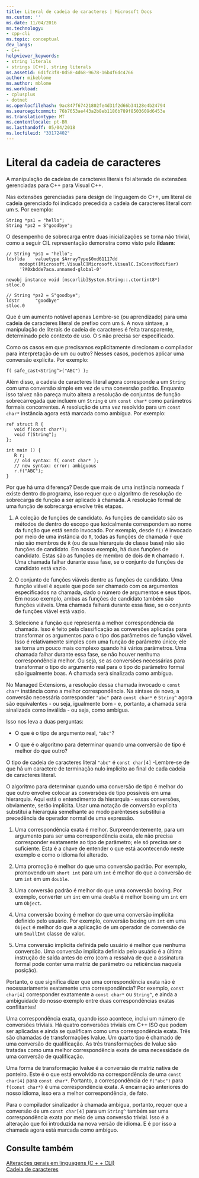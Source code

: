 ```yaml
---
title: Literal de cadeia de caracteres | Microsoft Docs
ms.custom: ''
ms.date: 11/04/2016
ms.technology:
- cpp-cli
ms.topic: conceptual
dev_langs:
- C++
helpviewer_keywords:
- string literals
- strings [C++], string literals
ms.assetid: 6d1fc3f8-0d58-4d68-9678-16b4f6dc4766
author: mikeblome
ms.author: mblome
ms.workload:
- cplusplus
- dotnet
ms.openlocfilehash: 9ac847f67421802fe4d31f2d66b34128e4b24794
ms.sourcegitcommit: 76b7653ae443a2b8eb1186b789f8503609d6453e
ms.translationtype: MT
ms.contentlocale: pt-BR
ms.lasthandoff: 05/04/2018
ms.locfileid: "33172402"
---
```

# <a name="string-literal"></a>Literal da cadeia de caracteres
A manipulação de cadeias de caracteres literais foi alterado de extensões gerenciadas para C++ para Visual C++.  
  
 Nas extensões gerenciadas para design de linguagem do C++, um literal de cadeia gerenciado foi indicado precedida a cadeia de caracteres literal com um `S`. Por exemplo:  
  
```  
String *ps1 = "hello";  
String *ps2 = S"goodbye";  
```  
  
 O desempenho de sobrecarga entre duas inicializações se torna não trivial, como a seguir CIL representação demonstra como visto pelo **ildasm**:  
  
```  
// String *ps1 = "hello";  
ldsflda    valuetype $ArrayType$0xd61117dd  
     modopt([Microsoft.VisualC]Microsoft.VisualC.IsConstModifier)   
     '?A0xbdde7aca.unnamed-global-0'  
  
newobj instance void [mscorlib]System.String::.ctor(int8*)  
stloc.0  
  
// String *ps2 = S"goodbye";  
ldstr      "goodbye"  
stloc.0  
```  
  
 Que é um aumento notável apenas Lembre-se (ou aprendizado) para uma cadeia de caracteres literal de prefixo com um `S`. A nova sintaxe, a manipulação de literais de cadeia de caracteres é feita transparente, determinado pelo contexto de uso. O `S` não precisa ser especificado.  
  
 Como os casos em que precisamos explicitamente direcionam o compilador para interpretação de um ou outro? Nesses casos, podemos aplicar uma conversão explícita. Por exemplo:  
  
```  
f( safe_cast<String^>("ABC") );  
```  
  
 Além disso, a cadeia de caracteres literal agora corresponde a um `String` com uma conversão simple em vez de uma conversão padrão. Enquanto isso talvez não pareça muito altera a resolução de conjuntos de função sobrecarregada que incluem um `String` e um `const char*` como parâmetros formais concorrentes. A resolução de uma vez resolvido para um `const char*` instância agora está marcada como ambígua. Por exemplo:  
  
```  
ref struct R {  
   void f(const char*);  
   void f(String^);  
};  
  
int main () {  
   R r;  
   // old syntax: f( const char* );  
   // new syntax: error: ambiguous  
   r.f("ABC");   
}  
```  
  
 Por que há uma diferença? Desde que mais de uma instância nomeada `f` existe dentro do programa, isso requer que o algoritmo de resolução de sobrecarga de função a ser aplicado à chamada. A resolução formal de uma função de sobrecarga envolve três etapas.  
  
1.  A coleção de funções de candidato. As funções de candidato são os métodos de dentro do escopo que lexicalmente correspondem ao nome da função que está sendo invocado. Por exemplo, desde `f()` é invocado por meio de uma instância do `R`, todas as funções de chamada `f` que não são membros de `R` (ou de sua hierarquia de classe base) não são funções de candidato. Em nosso exemplo, há duas funções de candidato. Estas são as funções de membro de dois de `R` chamado `f`. Uma chamada falhar durante essa fase, se o conjunto de funções de candidato está vazio.  
  
2.  O conjunto de funções viáveis dentre as funções de candidato. Uma função viável é aquele que pode ser chamado com os argumentos especificados na chamada, dado o número de argumentos e seus tipos. Em nosso exemplo, ambas as funções de candidato também são funções viáveis. Uma chamada falhará durante essa fase, se o conjunto de funções viável está vazio.  
  
3.  Selecione a função que representa a melhor correspondência da chamada. Isso é feito pela classificação as conversões aplicadas para transformar os argumentos para o tipo dos parâmetros de função viável. Isso é relativamente simples com uma função de parâmetro único; ele se torna um pouco mais complexo quando há vários parâmetros. Uma chamada falhar durante essa fase, se não houver nenhuma correspondência melhor. Ou seja, se as conversões necessárias para transformar o tipo do argumento real para o tipo do parâmetro formal são igualmente boas. A chamada será sinalizada como ambígua.  
  
 No Managed Extensions, a resolução dessa chamada invocado o `const char*` instância como a melhor correspondência. Na sintaxe de novo, a conversão necessária corresponder `"abc"` para `const char*` e `String^` agora são equivalentes - ou seja, igualmente bom - e, portanto, a chamada será sinalizada como inválida - ou seja, como ambígua.  
  
 Isso nos leva a duas perguntas:  
  
-   O que é o tipo de argumento real, `"abc"`?  
  
-   O que é o algoritmo para determinar quando uma conversão de tipo é melhor do que outro?  
  
 O tipo de cadeia de caracteres literal `"abc"` é `const char[4]` -Lembre-se de que há um caractere de terminação nulo implícito ao final de cada cadeia de caracteres literal.  
  
 O algoritmo para determinar quando uma conversão de tipo é melhor do que outro envolve colocar as conversões de tipo possíveis em uma hierarquia. Aqui está o entendimento da hierarquia - essas conversões, obviamente, serão implícita. Usar uma notação de conversão explícita substitui a hierarquia semelhante ao modo parênteses substitui a precedência de operador normal de uma expressão.  
  
1.  Uma correspondência exata é melhor. Surpreendentemente, para um argumento para ser uma correspondência exata, ele não precisa corresponder exatamente ao tipo de parâmetro; ele só precisa ser o suficiente. Esta é a chave de entender o que está acontecendo neste exemplo e como o idioma foi alterado.  
  
2.  Uma promoção é melhor do que uma conversão padrão. Por exemplo, promovendo um `short int` para um `int` é melhor do que a conversão de um `int` em um `double`.  
  
3.  Uma conversão padrão é melhor do que uma conversão boxing. Por exemplo, converter um `int` em uma `double` é melhor boxing um `int` em um `Object`.  
  
4.  Uma conversão boxing é melhor do que uma conversão implícita definido pelo usuário. Por exemplo, conversão boxing um `int` em uma `Object` é melhor do que a aplicação de um operador de conversão de um `SmallInt` classe de valor.  
  
5.  Uma conversão implícita definida pelo usuário é melhor que nenhuma conversão. Uma conversão implícita definida pelo usuário é a última instrução de saída antes do erro (com a ressalva de que a assinatura formal pode conter uma matriz de parâmetro ou reticências naquela posição).  
  
 Portanto, o que significa dizer que uma correspondência exata não é necessariamente exatamente uma correspondência? Por exemplo, `const char[4]` corresponder exatamente a `const char*` ou `String^`, e ainda a ambiguidade do nosso exemplo entre duas correspondências exatas conflitantes!  
  
 Uma correspondência exata, quando isso acontece, inclui um número de conversões triviais. Há quatro conversões triviais em C++ ISO que podem ser aplicadas e ainda se qualificam como uma correspondência exata. Três são chamadas de transformações lvalue. Um quarto tipo é chamado de uma conversão de qualificação. As três transformações de lvalue são tratadas como uma melhor correspondência exata de uma necessidade de uma conversão de qualificação.  
  
 Uma forma de transformação lvalue é a conversão de matriz nativa de ponteiro. Este é o que está envolvido na correspondência de uma `const char[4]` para `const char*`. Portanto, a correspondência de `f("abc")` para `f(const char*)` é uma correspondência exata. A encarnação anteriores do nosso idioma, isso era a melhor correspondência, de fato.  
  
 Para o compilador sinalizador à chamada ambígua, portanto, requer que a conversão de um `const char[4]` para um `String^` também ser uma correspondência exata por meio de uma conversão trivial. Isso é a alteração que foi introduzida na nova versão de idioma. E é por isso a chamada agora está marcada como ambíguo.  
  
## <a name="see-also"></a>Consulte também  
 [Alterações gerais em linguagens (C + + CLI)](../dotnet/general-language-changes-cpp-cli.md)   
 [Cadeia de caracteres](../windows/string-cpp-component-extensions.md)